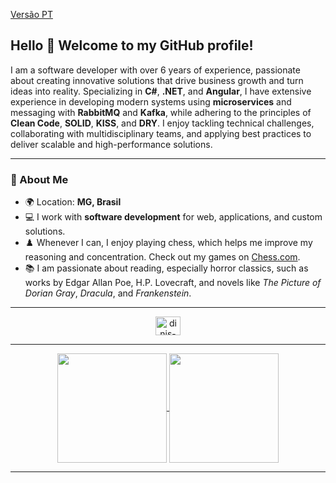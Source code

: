 [Versão PT](README.md)

## Hello 👋 Welcome to my GitHub profile!

I am a software developer with over 6 years of experience, passionate about creating innovative solutions that drive business growth and turn ideas into reality. Specializing in **C#**, **.NET**, and **Angular**, I have extensive experience in developing modern systems using **microservices** and messaging with **RabbitMQ** and **Kafka**, while adhering to the principles of **Clean Code**, **SOLID**, **KISS**, and **DRY**. I enjoy tackling technical challenges, collaborating with multidisciplinary teams, and applying best practices to deliver scalable and high-performance solutions.

---

### 🌟 About Me
- 🌍 Location: **MG, Brasil**
- 💻 I work with **software development** for web, applications, and custom solutions.
- ♟️ Whenever I can, I enjoy playing chess, which helps me improve my reasoning and concentration. Check out my games on [Chess.com](https://www.chess.com/member/dinissimoes).
- 📚  I am passionate about reading, especially horror classics, such as works by Edgar Allan Poe, H.P. Lovecraft, and novels like *The Picture of Dorian Gray*, *Dracula*, and *Frankenstein*.

---
<p align="center">
  <a href="https://linkedin.com/in/dinis-f-simoes" target="_blank"><img align="center" src="https://raw.githubusercontent.com/rahuldkjain/github-profile-readme-generator/master/src/images/icons/Social/linked-in-alt.svg" alt="dinis-f-simoes" height="30" width="40" /></a>
</p>

---

<p align=center>
  <a href="https://github.com/anuraghazra/github-readme-stats" title="Top Langs">
    <img height=175 align="center" src="https://github-readme-stats.vercel.app/api/top-langs/?username=DinisSimoes&layout=compact&theme=gotham">
  </a>
  <a href="https://github.com/anuraghazra/github-readme-stats" title="About Me">
  <img height=175 align="center" src="https://github-readme-stats.vercel.app/api?username=DinisSimoes&show_icons=true&layout=compact&theme=gotham" />
  </a>
</p>

---

